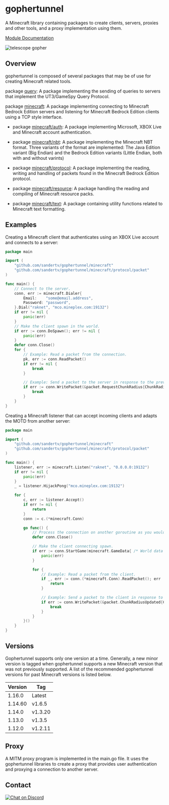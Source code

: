 # gophertunnel
A Minecraft library containing packages to create clients, servers, proxies and other tools, and a proxy implementation using them.

[Module Documentation](https://pkg.go.dev/mod/github.com/sandertv/gophertunnel)

![telescope gopher](https://github.com/Sandertv/gophertunnel/blob/master/gophertunnel_telescope_coloured.png)

## Overview
gophertunnel is composed of several packages that may be of use for creating Minecraft related tools.

package [query](https://pkg.go.dev/github.com/sandertv/gophertunnel/query?tab=doc): A package implementing the sending of queries
to servers that implement the UT3/GameSpy Query Protocol.

package [minecraft](https://pkg.go.dev/github.com/sandertv/gophertunnel/minecraft?tab=doc): A package implementing connecting
to Minecraft Bedrock Edition servers and listening for Minecraft Bedrock Edition clients using a TCP style interface.

* package [minecraft/auth](https://pkg.go.dev/github.com/sandertv/gophertunnel/minecraft/auth?tab=doc): A package implementing
Microsoft, XBOX Live and Minecraft account authentication.

* package [minecraft/nbt](https://pkg.go.dev/github.com/sandertv/gophertunnel/minecraft/nbt?tab=doc): A package implementing the
Minecraft NBT format. Three variants of the format are implemented: The Java Edition variant (Big Endian) and
the Bedrock Edition variants (Little Endian, both with and without varints)

* package [minecraft/protocol](https://pkg.go.dev/github.com/sandertv/gophertunnel/minecraft/protocol?tab=doc): A package
implementing the reading, writing and handling of packets found in the Minecraft Bedrock Edition protocol.

* package [minecraft/resource](https://pkg.go.dev/github.com/sandertv/gophertunnel/minecraft/resource?tab=doc): A package handling
the reading and compiling of Minecraft resource packs.

* package [minecraft/text](https://pkg.go.dev/github.com/sandertv/gophertunnel/minecraft/text?tab=doc): A package containing utility
functions related to Minecraft text formatting.

## Examples
Creating a Minecraft client that authenticates using an XBOX Live account and connects to a server:
```go
package main

import (
	"github.com/sandertv/gophertunnel/minecraft"
	"github.com/sandertv/gophertunnel/minecraft/protocol/packet"
)

func main() {
	// Connect to the server.
	conn, err := minecraft.Dialer{
		Email:    "some@email.address",
		Password: "password",
	}.Dial("raknet", "mco.mineplex.com:19132")
	if err != nil {
		panic(err)
	}
	// Make the client spawn in the world.
	if err := conn.DoSpawn(); err != nil {
		panic(err)
	}
	defer conn.Close()
	for {
		// Example: Read a packet from the connection.
		pk, err := conn.ReadPacket()
		if err != nil {
			break
		}

		// Example: Send a packet to the server in response to the previous packet.
		if err := conn.WritePacket(&packet.RequestChunkRadius{ChunkRadius: 32}); err != nil {
			break
		}
	}
}
```

Creating a Minecraft listener that can accept incoming clients and adapts the MOTD from another server:
```go
package main

import (
	"github.com/sandertv/gophertunnel/minecraft"
	"github.com/sandertv/gophertunnel/minecraft/protocol/packet"
)

func main() {
	listener, err := minecraft.Listen("raknet", "0.0.0.0:19132")
	if err != nil {
		panic(err)
	}
	_ = listener.HijackPong("mco.mineplex.com:19132")

	for {
		c, err := listener.Accept()
		if err != nil {
			return
		}
		conn := c.(*minecraft.Conn)

		go func() {
			// Process the connection on another goroutine as you would with TCP connections.
			defer conn.Close()

			// Make the client connecting spawn.
			if err := conn.StartGame(minecraft.GameData{ /* World data here */ }); err != nil {
				panic(err)
			}

			for {
				// Example: Read a packet from the client.
				if _, err := conn.(*minecraft.Conn).ReadPacket(); err != nil {
					return
				}

				// Example: Send a packet to the client in response to the previous packet.
				if err := conn.WritePacket(&packet.ChunkRadiusUpdated{ChunkRadius: 32}); err != nil {
					break
				}
			}
		}()
	}
}
```

## Versions
Gophertunnel supports only one version at a time. Generally, a new minor version is tagged when gophertunnel
supports a new Minecraft version that was not previously supported. A list of the recommended gophertunnel
versions for past Minecraft versions is listed below.

| Version | Tag     |
|---------|---------|
| 1.16.0  | Latest  |
| 1.14.60 | v1.6.5  |
| 1.14.0  | v1.3.20 |
| 1.13.0  | v1.3.5  |
| 1.12.0  | v1.2.11 |

## Proxy
A MITM proxy program is implemented in the main.go file. It uses the gophertunnel libraries to create a proxy
that provides user authentication and proxying a connection to another server.

## Contact
[![Chat on Discord](https://img.shields.io/badge/Chat-On%20Discord-738BD7.svg?style=for-the-badge)](https://discord.gg/evzQR4R)